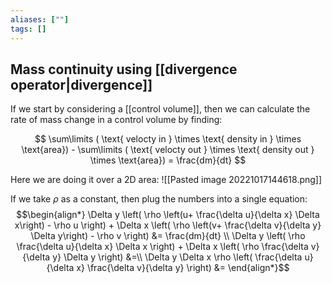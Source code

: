 ```yaml
---
aliases: [""]
tags: []
---
```


## Mass continuity using [[divergence operator|divergence]]

If we start by considering a [[control volume]], then we can calculate the rate of mass change in a control volume by finding:

$$ \sum\limits ( \text{ velocty in } \times \text{ density in } \times \text{area}) - \sum\limits ( \text{ velocty out } \times \text{ density out } \times \text{area}) = \frac{dm}{dt} $$

Here we are doing it over a 2D area:
![[Pasted image 20221017144618.png]]

If we take $\rho$ as a constant, then plug the numbers into a single equation:
$$\begin{align*}
\Delta y \left( \rho \left(u+ \frac{\delta u}{\delta x} \Delta x\right) - \rho u \right) + \Delta x \left( \rho \left(v+ \frac{\delta v}{\delta y} \Delta y\right) - \rho v \right) &= \frac{dm}{dt} \\
\Delta y \left( \rho  \frac{\delta u}{\delta x} \Delta x \right) + \Delta x \left( \rho  \frac{\delta v}{\delta y} \Delta  y \right) &=\\
\Delta y \Delta  x \rho \left(  \frac{\delta u}{\delta x}   \frac{\delta v}{\delta y}  \right) &=
\end{align*}$$
